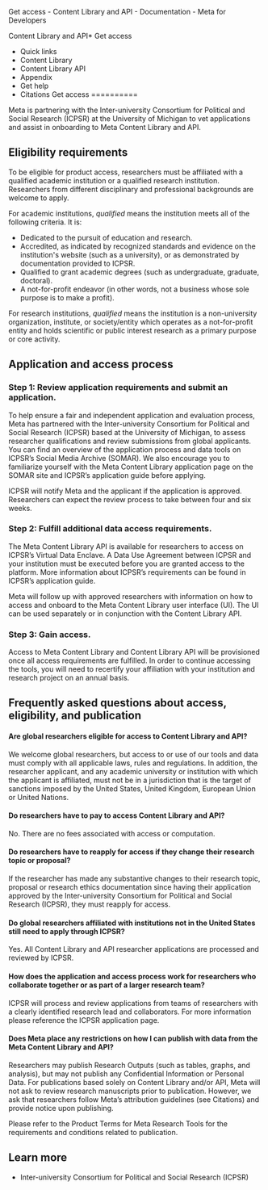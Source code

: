 
Get access - Content Library and API - Documentation - Meta for Developers










Content Library and API* Get access
* Quick links
* Content Library
* Content Library API
* Appendix
* Get help
* Citations
Get access
==========


Meta is partnering with the Inter-university Consortium for Political and Social Research (ICPSR) at the University of Michigan to vet applications and assist in onboarding to Meta Content Library and API.


Eligibility requirements
------------------------


To be eligible for product access, researchers must be affiliated with a qualified academic institution or a qualified research institution. Researchers from different disciplinary and professional backgrounds are welcome to apply.


For academic institutions, *qualified* means the institution meets all of the following criteria. It is:


* Dedicated to the pursuit of education and research.
* Accredited, as indicated by recognized standards and evidence on the institution's website (such as a university), or as demonstrated by documentation provided to ICPSR.
* Qualified to grant academic degrees (such as undergraduate, graduate, doctoral).
* A not-for-profit endeavor (in other words, not a business whose sole purpose is to make a profit).


For research institutions, *qualified* means the institution is a non-university organization, institute, or society/entity which operates as a not-for-profit entity and holds scientific or public interest research as a primary purpose or core activity.


Application and access process
------------------------------


### **Step 1: Review application requirements and submit an application.**


To help ensure a fair and independent application and evaluation process, Meta has partnered with the Inter-university Consortium for Political and Social Research (ICPSR) based at the University of Michigan, to assess researcher qualifications and review submissions from global applicants. You can find an overview of the application process and data tools on ICPSR’s Social Media Archive (SOMAR). We also encourage you to familiarize yourself with the Meta Content Library application page on the SOMAR site and ICPSR’s application guide before applying. 

ICPSR will notify Meta and the applicant if the application is approved. Researchers can expect the review process to take between four and six weeks.


### **Step 2: Fulfill additional data access requirements.**


The Meta Content Library API is available for researchers to access on ICPSR’s Virtual Data Enclave. A Data Use Agreement between ICPSR and your institution must be executed before you are granted access to the platform. More information about ICPSR’s requirements can be found in ICPSR’s application guide. 

Meta will follow up with approved researchers with information on how to access and onboard to the Meta Content Library user interface (UI). The UI can be used separately or in conjunction with the Content Library API.


### **Step 3: Gain access.**


Access to Meta Content Library and Content Library API will be provisioned once all access requirements are fulfilled. In order to continue accessing the tools, you will need to recertify your affiliation with your institution and research project on an annual basis.


Frequently asked questions about access, eligibility, and publication
---------------------------------------------------------------------


#### Are global researchers eligible for access to Content Library and API?


We welcome global researchers, but access to or use of our tools and data must comply with all applicable laws, rules and regulations. In addition, the researcher applicant, and any academic university or institution with which the applicant is affiliated, must not be in a jurisdiction that is the target of sanctions imposed by the United States, United Kingdom, European Union or United Nations.


#### Do researchers have to pay to access Content Library and API?


No. There are no fees associated with access or computation.


#### Do researchers have to reapply for access if they change their research topic or proposal?


If the researcher has made any substantive changes to their research topic, proposal or research ethics documentation since having their application approved by the Inter-university Consortium for Political and Social Research (ICPSR), they must reapply for access.


#### Do global researchers affiliated with institutions not in the United States still need to apply through ICPSR?


Yes. All Content Library and API researcher applications are processed and reviewed by ICPSR.


#### How does the application and access process work for researchers who collaborate together or as part of a larger research team?


ICPSR will process and review applications from teams of researchers with a clearly identified research lead and collaborators. For more information please reference the ICPSR application page.

#### Does Meta place any restrictions on how I can publish with data from the Meta Content Library and API?


Researchers may publish Research Outputs (such as tables, graphs, and analysis), but may not publish any Confidential Information or Personal Data. For publications based solely on Content Library and/or API, Meta will not ask to review research manuscripts prior to publication. However, we ask that researchers follow Meta’s attribution guidelines (see Citations) and provide notice upon publishing.


Please refer to the Product Terms for Meta Research Tools for the requirements and conditions related to publication.

Learn more
----------


* Inter-university Consortium for Political and Social Research (ICPSR)

































 
